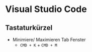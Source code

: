 # Visual Studio Code

## Tastaturkürzel

- Minimiere/ Maximieren Tab Fenster
  - `CMD + K` + `CMD + M`
